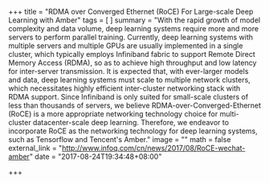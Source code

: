+++
title = "RDMA over Converged Ethernet (RoCE) For Large-scale Deep Learning with Amber"
tags = [
]
summary = "With the rapid growth of model complexity and data volume, deep learning systems require more and more servers to perform parallel training. Currently, deep learning systems with multiple servers and multiple GPUs are usually implemented in a single cluster, which typically employs Infiniband fabric to support Remote Direct Memory Access (RDMA), so as to achieve high throughput and low latency for inter-server transmission. It is expected that, with ever-larger models and data, deep learning systems must scale to multiple network clusters, which necessitates highly efficient inter-cluster networking stack with RDMA support. Since Infiniband is only suited for small-scale clusters of less than thousands of servers, we believe RDMA-over-Converged-Ethernet (RoCE) is a more appropriate networking technology choice for multi-cluster datacenter-scale deep learning. Therefore, we endeavor to incorporate RoCE as the networking technology for deep learning systems, such as Tensorflow and Tencent's Amber."
image = ""
math = false
external_link = "http://www.infoq.com/cn/news/2017/08/RoCE-wechat-amber"
date = "2017-08-24T19:34:48+08:00"

+++